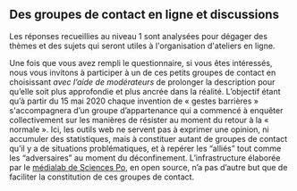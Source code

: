 ## Des groupes de contact en ligne et discussions

Les réponses recueillies au niveau 1 sont analysées pour dégager des thèmes et des sujets qui seront utiles à l'organisation d'ateliers en ligne. 

Une fois que vous avez rempli le questionnaire, si vous êtes intéressés, nous vous invitons à participer à un de ces petits groupes de contact en choisissant *avec l’aide de modérateurs* de prolonger la description pour qu’elle soit plus approfondie et plus ancrée dans la réalité. L’objectif étant qu’à partir du 15 mai 2020 chaque invention de « gestes barrières » s'accompagnera  d’un groupe d’appartenance qui a commencé à enquêter collectivement sur les manières de résister au moment du retour à la « normale ». Ici, les outils web ne servent pas à exprimer une opinion, ni accumuler des statistiques, mais à constituer autant de groupes de contact qu’il y a de situations problématiques, et à repérer les “alliés” tout comme les “adversaires” au moment du déconfinement. L’infrastructure élaborée par le [médialab de Sciences Po](https://medialab.sciencespo.fr), en open source, n’a pas d’autre but que de faciliter la constitution de ces groupes de contact.
